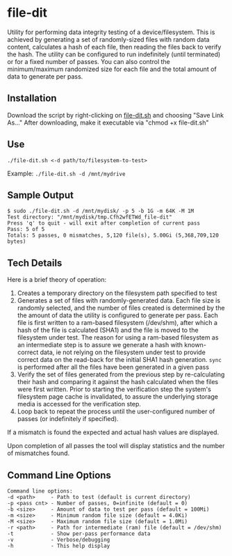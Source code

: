 # file-dit
Utility for performing data integrity testing of a device/filesystem.  This is achieved by generating a set of randomly-sized files with random data content, calculates a hash of each file, then reading the files back to verify the hash. The utility can be configured to run indefinitely (until terminated) or for a fixed number of passes. You can also control the minimum/maximum randomized size for each file and the total amount of data to generate per pass.

## Installation
Download the script by right-clicking on [file-dit.sh](https://raw.githubusercontent.com/horshack-dpreview/file-dit/main/file-dit.sh) and choosing "Save Link As..." After downloading, make it executable via "chmod +x file-dit.sh"

## Use
`./file-dit.sh <-d path/to/filesystem-to-test>`

Example: `./file-dit.sh -d /mnt/mydrive`

## Sample Output
    $ sudo ./file-dit.sh -d /mnt/mydisk/ -p 5 -b 1G -m 64K -M 1M
    Test directory: "/mnt/mydisk/tmp.Cfh2wfETWd_file-dit"
    Press 'q' to quit - will exit after completion of current pass
    Pass: 5 of 5
    Totals: 5 passes, 0 mismatches, 5,120 file(s), 5.00Gi (5,368,709,120 bytes)

## Tech Details
Here is a brief theory of operation:

 1. Creates a temporary directory on the filesystem path specified to test
 2. Generates a set of files with randomly-generated data. Each file size is randomly selected, and the number of files created is determined by the the amount of data the utility is configured to generate per pass. Each file is first written to a ram-based filesystem (/dev/shm), after which a hash of the file is calculated (SHA1) and the file is moved to the filesystem under test. The reason for using a ram-based filesystem as an intermediate step is to assure we generate a hash with known-correct data, ie not relying on the filesystem under test to provide correct data on the read-back for the initial SHA1 hash generation. `sync` is performed after all the files have been generated in a given pass
 3. Verify the set of files generated from the previous step by re-calculating their hash and comparing it against the hash calculated when the files were first written. Prior to starting the verification step the system's filesystem page cache is invalidated, to assure the underlying storage media is accessed for the verification step. 
 4. Loop back to repeat the process until the user-configured number of passes (or indefinitely if specified).

If a mismatch is found the expected and actual hash values are displayed.

Upon completion of all passes the tool will display statistics and the number of mismatches found.
 
## Command Line Options
    Command line options:
    -d <path>     - Path to test (default is current directory)
    -p <pass cnt> - Number of passes, 0=infinite (default = 0)
    -b <size>     - Amount of data to test per pass (default = 100Mi)
    -m <size>     - Minimum random file size (default = 4.0Ki)
    -M <size>     - Maximum random file size (default = 1.0Mi)
    -r <path>     - Path for intermediate (ram) file (default = /dev/shm)
    -t            - Show per-pass performance data
    -v            - Verbose/debugging
    -h            - This help display




